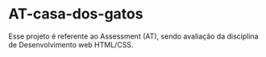 # AT-casa-dos-gatos
Esse projeto é referente ao Assessment (AT), sendo avaliação da disciplina de Desenvolvimento web HTML/CSS. 

